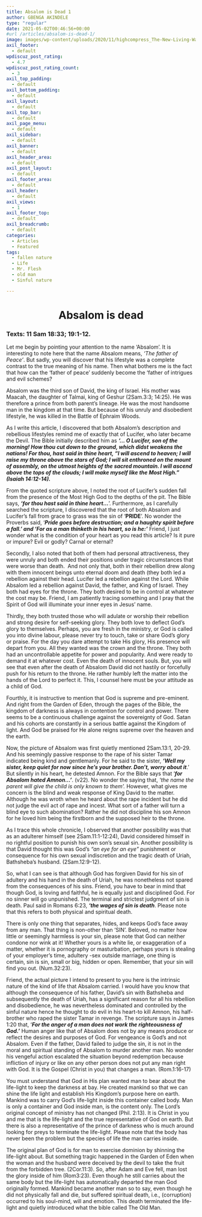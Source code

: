 ```yaml
---
title: Absalom is Dead 1
author: GBENGA AKINDELE
type: "regular"
date: 2021-05-02T00:46:56+00:00
#url /articles/absalom-is-dead-1/
image: images/wp-content/uploads/2020/11/highcompress_The-New-Living-Way-Community-Website-Blog-Image-Template-500-x-500-9.jpg
axil_footer:
  - default
wpdiscuz_post_rating:
  - 4.7
wpdiscuz_post_rating_count:
  - 3
axil_top_padding:
  - default
axil_bottom_padding:
  - default
axil_layout:
  - default
axil_top_bar:
  - default
axil_page_menu:
  - default
axil_sidebar:
  - default
axil_banner:
  - default
axil_header_area:
  - default
axil_post_layout:
  - default
axil_footer_area:
  - default
axil_header:
  - default
axil_views:
  - 1
axil_footer_top:
  - default
axil_breadcrumb:
  - default
categories:
  - Articles
  - Featured
tags:
  - fallen nature
  - Life
  - Mr. Flesh
  - old man
  - Sinful nature

---
```

<h1 style="text-align: center;">
  Absalom is dead
</h1>

### Texts: 11 Sam 18:33; 19:1-12.

Let me begin by pointing your attention to the name ‘Absalom’. It is interesting to note here that the name Absalom means, _‘The father of Peace’_. But sadly, you will discover that his lifestyle was a complete contrast to the true meaning of his name. Then what bothers me is the fact that how can the ‘father of peace’ suddenly become the ‘father of intrigues and evil schemes?

Absalom was the third son of David, the king of Israel. His mother was Maacah, the daughter of Talmai, king of Geshur (2Sam.3:3; 14:25). He was therefore a prince from both parent’s lineage. He was the most handsome man in the kingdom at that time. But because of his unruly and disobedient lifestyle, he was killed in the Battle of Ephraim Woods.

As I write this article, I discovered that both Absalom&#8217;s description and rebellious lifestyles remind me of exactly that of Lucifer, who later became the Devil. The Bible initially described him as **_‘… O Lucifer, son of the morning! How thou cut down to the ground, which didst weakens the nations! For thou, hast said in thine heart, &#8220;I will ascend to heaven; I will raise my throne above the stars of God; I will sit enthroned on the mount of assembly, on the utmost heights of the sacred mountain. I will ascend above the tops of the clouds; I will make myself like the Most High.” (Isaiah 14:12-14)._**

From the quoted scripture above, I noted the root of Lucifer&#8217;s sudden fall from the presence of the Most High God to the depths of the pit. The Bible says, **_‘for thou hast said in thine heart…_**’. Furthermore, as I carefully searched the scripture, I discovered that the root of both Absalom and Lucifer&#8217;s fall from grace to grass was the sin of &#8216;**PRIDE**’. No wonder the Proverbs said, ‘**_Pride goes before destruction; and a haughty spirit before a fall.’ and ‘For as a man thinketh in his heart, so is he:’_** Friend, I just wonder what is the condition of your heart as you read this article? Is it pure or impure? Evil or godly? Carnal or eternal?

Secondly, I also noted that both of them had personal attractiveness, they were unruly and both ended their positions under tragic circumstances that were worse than death.  And not only that, both in their rebellion drew along with them innocent beings unto eternal doom and death (they both led a rebellion against their head. Lucifer led a rebellion against the Lord. While Absalom led a rebellion against David, the father, and King of Israel. They both had eyes for the throne. They both desired to be in control at whatever the cost may be. Friend, I am patiently tracing something and I pray that the Spirit of God will illuminate your inner eyes in Jesus’ name.

Thirdly, they both trusted those who will adulate or worship their rebellion and strong desire for self-seeking glory. They both love to deflect God’s glory to themselves. Perhaps, you are fresh in the ministry, or God is called you into divine labour, please never try to touch, take or share God&#8217;s glory or praise. For the day you dare attempt to take His glory, His presence will depart from you. All they wanted was the crown and the throne. They both had an uncontrollable appetite for power and popularity. And were ready to demand it at whatever cost. Even the death of innocent souls. But, you will see that even after the death of Absalom David did not hastily or forcefully push for his return to the throne. He rather humbly left the matter into the hands of the Lord to perfect it. This, I counsel here must be your attitude as a child of God.

Fourthly, it is instructive to mention that God is supreme and pre-eminent. And right from the Garden of Eden, through the pages of the Bible, the kingdom of darkness is always in contention for control and power. There seems to be a continuous challenge against the sovereignty of God. Satan and his cohorts are constantly in a serious battle against the Kingdom of light. And God be praised for He alone reigns supreme over the heaven and the earth.

Now, the picture of Absalom was first quietly mentioned 2Sam.13:1, 20-29. And his seemingly passive response to the rape of his sister Tamar indicated being kind and gentlemanly. For he said to the sister, **_&#8216;Well my sister, keep quiet for now since he&#8217;s your brother. Don’t, worry about it_**.’ But silently in his heart, he detested Amnon. For the Bible says that &#8216;**_for Absalom hated Amnon…’_**. (v22). No wonder the saying that, _‘the name the parent will give the child is only known to them’._ However, what gives me concern is the blind and weak response of King David to the matter. Although he was wroth when he heard about the rape incident but he did not judge the evil act of rape and incest. What sort of a father will turn a blind eye to such abomination? Rather he did not discipline his son Amnon for he loved him being the firstborn and the supposed heir to the throne.

As I trace this whole chronicle, I observed that another possibility was that as an adulterer himself (see 2Sam.11:1-12:24), David considered himself in no rightful position to punish his own son’s sexual sin. Another possibility is that David thought this was God’s _“an eye for an eye”_ punishment or consequence for his own sexual indiscretion and the tragic death of Uriah, Bathsheba’s husband. (2Sam.12:9-12).

So, what I can see is that although God has forgiven David for his sin of adultery and his hand in the death of Uriah, he was nonetheless not spared from the consequences of his sins. Friend, you have to bear in mind that though God, is loving and faithful, he is equally just and disciplined God. For no sinner will go unpunished. The terminal and strictest judgment of sin is death. Paul said in Romans 6:23, **_&#8216;the wages of sin is death_**. Please note that this refers to both physical and spiritual death.

There is only one thing that separates, hides, and keeps God&#8217;s face away from any man. That thing is non-other than &#8216;SIN&#8217;. Beloved, no matter how little or seemingly harmless is your sin, please note that God can neither condone nor wink at it! Whether yours is a white lie, or exaggeration of a matter, whether it is pornography or masturbation, perhaps yours is stealing of your employer’s time, adultery -sex outside marriage, one thing is certain, sin is sin, small or big, hidden or open. Remember, that your sin will find you out. (Num.32:23).

Friend, the actual picture I intend to present to you here is the intrinsic nature of the kind of life that Absalom carried. I would have you know that although the consequence of his father, David’s sin with Bathsheba and subsequently the death of Uriah, has a significant reason for all his rebellion and disobedience, he was nevertheless dominated and controlled by the sinful nature hence he thought to do evil in his heart-to kill Amnon, his half-brother who raped the sister Tamar in revenge. The scripture says in James 1:20 that, ‘**_For the anger of a man does not work the righteousness of God.’_** Human anger like that of Absalom does not by any means produce or reflect the desires and purposes of God. For vengeance is God&#8217;s and not Absalom. Even if the father, David failed to judge the sin, it is not in the moral and spiritual standing of Absalom to murder another man. No wonder his vengeful action escalated the situation beyond redemption because infliction of injury or like on any other person does not put any man right with God. It is the Gospel (Christ in you) that changes a man. (Rom.1:16-17)

You must understand that God in His plan wanted man to bear about the life-light to keep the darkness at bay. He created mankind so that we can shine the life light and establish His Kingdom&#8217;s purpose here on earth. Mankind was to carry God&#8217;s life-light inside this container called body. Man is only a container and God inside man, is the content only. The Lord’s original concept of ministry has not changed (Phil. 2:13). It is Christ in you and me that is the life-light and the true representative of God on earth. But there is also a representative of the prince of darkness who is much around looking for preys to terminate the life-light. Please note that the body has never been the problem but the species of life the man carries inside.

The original plan of God is for man to exercise dominion by shinning the life-light about. But something tragic happened in the Garden of Eden when the woman and the husband were deceived by the devil to take the fruit from the forbidden tree. (2Cor.11:3). So, after Adam and Eve fell, man lost the glory inside of him (Rom3:23). Even though he still carries about the same body but the life-light has automatically departed the man God originally formed. Mankind became another man so to say, even though he did not physically fall and die, but suffered spiritual death, i.e., (corruption) occurred to his soul-mind, will and emotion. This death terminated the life-light and quietly introduced what the bible called The Old Man.

&nbsp;